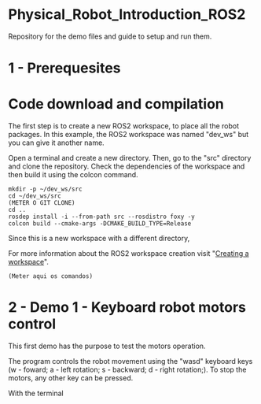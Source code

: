 # Physical_Robot_Introduction_ROS2


Repository for the demo files and guide to setup and run them.

# 1 - Prerequesites


# Code download and compilation

The first step is to create a new ROS2 workspace, to place all the robot packages. In this example, the ROS2 workspace was named "dev_ws" but you can give it another name.

Open a terminal and create a new directory. Then, go to the "src" directory and clone the repository. Check the dependencies of the workspace and then build it using the colcon command.


```
mkdir -p ~/dev_ws/src
cd ~/dev_ws/src
(METER O GIT CLONE)
cd ..
rosdep install -i --from-path src --rosdistro foxy -y
colcon build --cmake-args -DCMAKE_BUILD_TYPE=Release
```

Since this is a new workspace with a different directory, 

For more information about the ROS2 workspace creation visit "[Creating a workspace](https://docs.ros.org/en/foxy/Tutorials/Beginner-Client-Libraries/Creating-A-Workspace/Creating-A-Workspace.html)".


```
(Meter aqui os comandos)
```




# 2 - Demo 1 - Keyboard robot motors control

This first demo has the purpose to test the motors operation.

The program controls the robot movement using the "wasd" keyboard keys
  (w - foward;
  a - left rotation;
  s - backward;
  d - right rotation;).
  To stop the motors, any other key can be pressed.
  
  With the terminal
